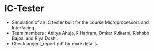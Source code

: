 # IC-Tester

- Simulation of an IC tester built for the course Microprocessors and Interfacing.
- Team members : Aditya Ahuja, R Hariram, Omkar Kulkarni, Rishabh Bajpai and Riya Doshi. 
- Check project_report.pdf for more details.

